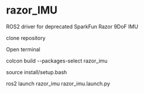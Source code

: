 # razor_IMU
ROS2 driver for deprecated SparkFun Razor 9DoF IMU

clone repository

Open terminal 

colcon build --packages-select razor_imu

source install/setup.bash

ros2 launch razor_imu razor_imu.launch.py
